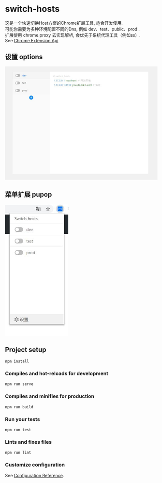 # switch-hosts
这是一个快速切换Host方案的Chrome扩展工具, 适合开发使用.  
可能你需要为多种环境配置不同的Dns, 例如 dev、test、public、prod .  
扩展使用 chrome.proxy 去实现解析, 会优先于系统代理工具（例如ss）.  
See [Chrome Extension Api](https://developer.chrome.com/extensions/proxy) 


## 设置 options 
![image](https://github.com/besfro/switch-hosts/blob/master/public/options.png)

## 菜单扩展 pupop 
![image](https://github.com/besfro/switch-hosts/blob/master/public/pupop.png)

## Project setup
```
npm install
```

### Compiles and hot-reloads for development
```
npm run serve
```

### Compiles and minifies for production
```
npm run build
```

### Run your tests
```
npm run test
```

### Lints and fixes files
```
npm run lint
```

### Customize configuration
See [Configuration Reference](https://cli.vuejs.org/config/).


